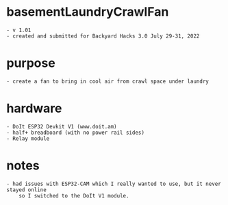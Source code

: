 # basementLaundryCrawlFan
    - v 1.01
    - created and submitted for Backyard Hacks 3.0 July 29-31, 2022
    
# purpose
    - create a fan to bring in cool air from crawl space under laundry

# hardware
    - DoIt ESP32 Devkit V1 (www.doit.am)
    - half+ breadboard (with no power rail sides)
    - Relay module

# notes
    - had issues with ESP32-CAM which I really wanted to use, but it never stayed online 
        so I switched to the DoIt V1 module.

